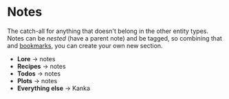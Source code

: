 # Notes

The catch-all for anything that doesn't belong in the other entity types. Notes can be _nested_ (have a parent note) and be tagged, so combining that and [bookmarks](/advanced/bookmarks), you can create your own new section.

* **Lore** -> notes
* **Recipes** -> notes
* **Todos** -> notes
* **Plots** -> notes
* **Everything else** -> Kanka